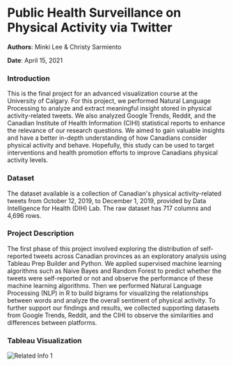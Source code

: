 # Public Health Surveillance on Physical Activity via Twitter
**Authors**: Minki Lee & Christy Sarmiento

**Date**: April 15, 2021

### Introduction

This is the final project for an advanced visualization course at the University of Calgary. For this project, we performed Natural Language Processing to analyze and extract meaningful insight stored in physical activity-related tweets. We also analyzed Google Trends, Reddit, and the Canadian Institute of Health Information (CIHI) statistical reports to enhance the relevance of our research questions. We aimed to gain valuable insights and have a better in-depth understanding of how Canadians consider physical activity and behave. Hopefully, this study can be used to target interventions and health promotion efforts to improve Canadians physical activity levels.

### Dataset

The dataset available is a collection of Canadian's physical activity-related tweets from October 12, 2019, to December 1, 2019, provided by Data Intelligence for Health (DIH) Lab. The raw dataset has 717 columns and 4,696 rows.

### Project Description

The first phase of this project involved exploring the distribution of self-reported tweets across Canadian provinces as an exploratory analysis using Tableau Prep Builder and Python. We applied supervised machine learning algorithms such as Naive Bayes and Random Forest to predict whether the tweets were self-reported or not and observe the performance of these machine learning algorithms. Then we performed Natural Language Processing (NLP) in R to build bigrams for visualizing the relationships between words and analyze the overall sentiment of physical activity. To further support our findings and results, we collected supporting datasets from Google Trends, Reddit, and the CIHI to observe the similarities and differences between platforms.

### Tableau Visualization
![Related Info 1](https://user-images.githubusercontent.com/72405141/126565101-47ba4510-7184-40e0-b671-ad5fda4236f8.png)

